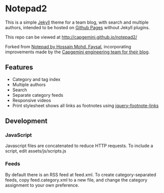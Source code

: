 # Notepad2
This is a simple [Jekyll](https://jekyllrb.com/) theme for a team blog, with search and multiple authors, intended to be hosted on [Github Pages](https://pages.github.com/) without Jekyll plugins.

This repo can be viewed at http://capgemini.github.io/notepad2/

Forked from [Notepad by Hossain Mohd. Faysal](https://github.com/hmfaysal/Notepad), incorporating improvements made by the [Capgemini engineering team for their blog](http://capgemini.github.io/).

## Features
 * Category and tag index
 * Multiple authors
 * Search
 * Separate category feeds
 * Responsive videos
 * Print stylesheet shows all links as footnotes using [jquery-footnote-links](https://github.com/dompuiu/jquery-footnote-links)

## Development

### JavaScript
Javascript files are concatenated to reduce HTTP requests. To include a script, edit assets/js/scripts.js

### Feeds
By default there is an RSS feed at feed.xml. To create category-separated feeds, copy feed.category.xml to a new file, and change the category assignment to your own preference.

